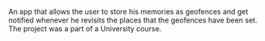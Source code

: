 An app that allows the user to store his memories as geofences and get notified whenever he revisits the places that the geofences have been set.
The project was a part of a University course.
